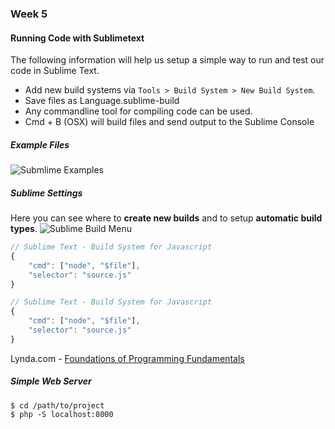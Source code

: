 ### Week 5

#### Running Code with Sublimetext
The following information will help us setup a simple way to run and test our code in Sublime Text.

- Add new build systems via `Tools > Build System > New Build System`. 
- Save files as Language.sublime-build
- Any commandline tool for compiling code can be used.
- Cmd + B (OSX) will build files and send output to the Sublime Console



##### Example Files
![Submlime Examples](http://f.cl.ly/items/0a393Z2p1j1t1l042a3V/Screen%20Shot%202014-09-24%20at%2010.07.00%20AM.png)


##### Sublime Settings
Here you can see where to **create new builds** and to setup **automatic build types**.
![Sublime Build Menu](http://cl.ly/image/1c403E1f3u2N/Screen%20Shot%202014-09-24%20at%2010.09.30%20AM.png)


```javascript
// Sublime Text - Build System for Javascript
{
	"cmd": ["node", "$file"],
	"selector": "source.js"
}
```

```javascript
// Sublime Text - Build System for Javascript
{
	"cmd": ["node", "$file"],
	"selector": "source.js"
}
```


Lynda.com - [Foundations of Programming Fundamentals](http://www.lynda.com/JavaScript-tutorials/Foundations-of-Programming-Fundamentals/83603-2.html)


##### Simple Web Server
```
$ cd /path/to/project
$ php -S localhost:8000
```